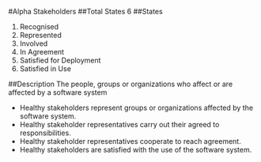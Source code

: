 #Alpha
Stakeholders
##Total States
6
##States

1. Recognised	
2. Represented	
3. Involved	
4. In Agreement	
5. Satisfied for Deployment	
6. Satisfied in Use

##Description
The people, groups or organizations who affect or are affected by a software system
- Healthy stakeholders represent groups or organizations affected by the software system.
- Healthy stakeholder representatives carry out their agreed to responsibilities.
- Healthy stakeholder representatives cooperate to reach agreement.
- Healthy stakeholders are satisfied with the use of the software system.


